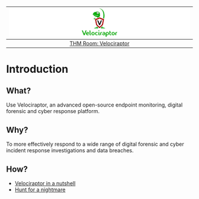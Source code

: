 | ![Velociraptor](../../_static/images/velociraptor-room-banner.png)
|:--:|
| [THM Room: Velociraptor](https://tryhackme.com/room/velociraptorhp) |

# Introduction

## What?

Use Velociraptor, an advanced open-source endpoint monitoring, digital forensic and cyber response platform.

## Why?

To more effectively respond to a wide range of digital forensic and cyber incident response investigations and data breaches.

## How?

* [Velociraptor in a nutshell](nutshell.md)
* [Hunt for a nightmare](challenge.md)



